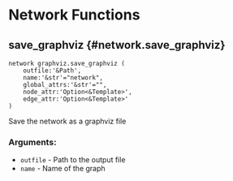 # Network Functions
## save_graphviz {#network.save_graphviz}
```sig
network graphviz.save_graphviz (
    outfile:'&Path',
    name:'&str'="network",
    global_attrs:'&str'="",
    node_attr:'Option<&Template>',
    edge_attr:'Option<&Template>'
)
```

Save the network as a graphviz file
### Arguments:
- `outfile` - Path to the output file
- `name` - Name of the graph
